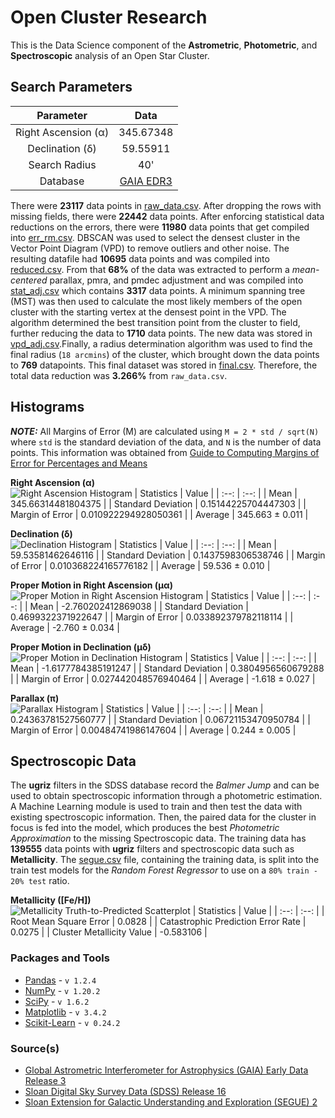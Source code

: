 # Open Cluster Research
This is the Data Science component of the **Astrometric**, **Photometric**, and **Spectroscopic** analysis of an Open Star Cluster.

## Search Parameters
| Parameter | Data |
| :--: | :--: |
| Right Ascension (α) | 345.67348 |
| Declination (δ) | 59.55911 |
| Search Radius | 40' |
| Database | [GAIA EDR3](https://www.cosmos.esa.int/web/gaia/early-data-release-3) |

There were **23117** data points in [raw_data.csv](https://github.com/RikGhosh487/Open-Cluster-Research/blob/main/csv/raw_data.csv). After dropping the rows with missing fields, there were **22442** data points. After enforcing statistical data reductions on the errors, there were **11980** data points that get compiled into [err_rm.csv](https://github.com/RikGhosh487/Open-Cluster-Research/blob/main/csv/err_rm.csv). DBSCAN was used to select the densest cluster in the Vector Point Diagram (VPD) to remove outliers and other noise. The resulting datafile had **10695** data points and was compiled into [reduced.csv](https://github.com/RikGhosh487/Open-Cluster-Research/blob/main/csv/reduced.csv). From that **68%** of the data was extracted to perform a *mean-centered* parallax, pmra, and pmdec adjustment and was compiled into [stat_adj.csv](https://github.com/RikGhosh487/Open-Cluster-Research/blob/main/csv/stat_adj.csv) which contains **3317** data points. A minimum spanning tree (MST) was then used to calculate the most likely members of the open cluster with the starting vertex at the densest point in the VPD. The algorithm determined the best transition point from the cluster to field, further reducing the data to **1710** data points. The new data was stored in [vpd_adj.csv](https://github.com/RikGhosh487/Open-Cluster-Research/blob/main/csv/vpd_adj.csv).Finally, a radius determination algorithm was used to find the final radius (`18 arcmins`) of the cluster, which brought down the data points to **769** datapoints. This final dataset was stored in [final.csv](https://github.com/RikGhosh487/Open-Cluster-Research/blob/main/csv/final.csv). Therefore, the total data reduction was **3.266%** from `raw_data.csv`.

## Histograms
***NOTE:*** All Margins of Error (M) are calculated using `M = 2 * std / sqrt(N)` where `std` is the standard deviation of the data, and `N` is the number of data points. This information was obtained from [Guide to Computing Margins of Error for Percentages and Means](http://crab.rutgers.edu/~goertzel/marginsoferror.htm)

**Right Ascension (α)**<br />
![Right Ascension Histogram](https://github.com/RikGhosh487/Open-Cluster-Research/blob/main/images/matplot/ra.png)
| Statistics | Value |
| :--: | :--: |
| Mean | 345.66314481804375 |
| Standard Deviation | 0.15144225704447303 |
| Margin of Error | 0.010922294928050361 |
| Average | 345.663 ± 0.011 |

**Declination (δ)**<br />
![Declination Histogram](https://github.com/RikGhosh487/Open-Cluster-Research/blob/main/images/matplot/dec.png)
| Statistics | Value |
| :--: | :--: |
| Mean | 59.53581462646116 |
| Standard Deviation | 0.1437598306538746 |
| Margin of Error | 0.010368224165776182 |
| Average | 59.536 ± 0.010 |

**Proper Motion in Right Ascension (μα)**<br />
![Proper Motion in Right Ascension Histogram](https://github.com/RikGhosh487/Open-Cluster-Research/blob/main/images/matplot/pmra.png)
| Statistics | Value |
| :--: | :--: |
| Mean | -2.760202412869038 |
| Standard Deviation | 0.4699322371922647 |
| Margin of Error | 0.033892379782118114 |
| Average | -2.760 ± 0.034 |

**Proper Motion in Declination (μδ)**<br />
![Proper Motion in Declination Histogram](https://github.com/RikGhosh487/Open-Cluster-Research/blob/main/images/matplot/pmdec.png)
| Statistics | Value |
| :--: | :--: |
| Mean | -1.6177784385191247 |
| Standard Deviation | 0.3804956560679288 |
| Margin of Error | 0.027442048576940464 |
| Average | -1.618 ± 0.027 |

**Parallax (π)**<br />
![Parallax Histogram](https://github.com/RikGhosh487/Open-Cluster-Research/blob/main/images/matplot/parallax.png)
| Statistics | Value |
| :--: | :--: |
| Mean | 0.24363781527560777 |
| Standard Deviation | 0.06721153470950784 |
| Margin of Error | 0.00484741986147604 |
| Average | 0.244 ± 0.005 |

## Spectroscopic Data
The **ugriz** filters in the SDSS database record the *Balmer Jump* and can be used to obtain spectroscopic information through a photometric estimation. A Machine Learning module is used to train and then test the data with existing spectroscopic information. Then, the paired data for the cluster in focus is fed into the model, which produces the best *Photometric Approximation* to the missing Spectroscopic data. The training data has **139555** data points with **ugriz** filters and spectroscopic data such as **Metallicity**. The [segue.csv](https://github.com/RikGhosh487/Open-Cluster-Research/blob/main/csv/segue.csv) file, containing the training data, is split into the train test models for the *Random Forest Regressor* to use on a `80% train - 20% test` ratio.

**Metallicity ([Fe/H])**<br />
![Metallicity Truth-to-Predicted Scatterplot](https://github.com/RikGhosh487/Open-Cluster-Research/blob/main/images/matplot/feh.png)
| Statistics | Value |
| :--: | :--: |
| Root Mean Square Error | 0.0828 |
| Catastrophic Prediction Error Rate | 0.0275 |
| Cluster Metallicity Value | -0.583106 |

### Packages and Tools
- [Pandas](https://pandas.pydata.org/) - `v 1.2.4`
- [NumPy](https://numpy.org/) - `v 1.20.2`
- [SciPy](https://www.scipy.org/) - `v 1.6.2`
- [Matplotlib](https://matplotlib.org) - `v 3.4.2`
- [Scikit-Learn](https://scikit-learn.org/stable/) - `v 0.24.2`

### Source(s)
- [Global Astrometric Interferometer for Astrophysics (GAIA) Early Data Release 3](https://www.cosmos.esa.int/web/gaia/early-data-release-3)
- [Sloan Digital Sky Survey Data (SDSS) Release 16](https://www.sdss.org/dr16/)
- [Sloan Extension for Galactic Understanding and Exploration (SEGUE) 2](http://www.sdss3.org/surveys/segue2.php)
